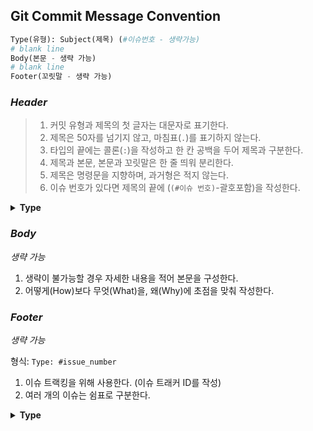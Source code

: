 ## Git Commit Message Convention

```python
Type(유형): Subject(제목) (#이슈번호 - 생략가능)
# blank line
Body(본문 - 생략 가능)
# blank line
Footer(꼬릿말 - 생략 가능)
```


### *Header*

> 1. 커밋 유형과 제목의 첫 글자는 대문자로 표기한다.
> 2. 제목은 50자를 넘기지 않고, 마침표(`.`)를 표기하지 않는다.
> 3. 타입의 끝에는 콜론(`:`)을 작성하고 한 칸 공백을 두어 제목과 구분한다.
> 4. 제목과 본문, 본문과 꼬릿말은 한 줄 띄워 분리한다.
> 5. 제목은 명령문을 지향하며, 과거형은 적지 않는다.
> 6. 이슈 번호가 있다면 제목의 끝에 (`(#이슈 번호)`-괄호포함)을 작성한다.

<details>
<summary><b>Type</b></summary>
<div markdown="1">       

|Type|Explanation|
|:---|:---|
|:sparkles: Feat|새로운 기능을 추가
|:bug: Fix|	버그를 고친 경우
|:adhesive_bandage: Chore|	간단한 수정 혹은 빌드 업데이트
|:lipstick: Design|	사용자 UI 디자인 변경
|:boom: BREAKING CHANGE|	커다란 API 변경
|:ambulance: HOTFIX|	급하게 치명적인 버그를 고쳐야하는 경우
|:pencil2: Style|	코드에 변화가 없는 수정 (코드 포맷 변경, 세미 콜론 누락, 들여쓰기 등)
|:art: Refactor|	프로덕션 코드 리팩토링 (결과의 변경 없이 코드의 구조를 재조정 / 가독성을 높여 유지보수를 하는 경우)
|:bulb: Comment|	필요한 주석 추가 및 변경
|:memo: Docs|	문서를 수정한 경우
|:wrench: Config| 설정 파일을 수정한 경우 
|:white_check_mark: Test|	테스트 코드 (테스트 추가/ 테스트 코드 리팩토링) - 프로덕션 코드 변경 없음
|:construction_worker: Build|	빌드 테스트 업데이트, 패키지 매니저 설정 - 프로덕션 코드 변경 없음
|:truck: Rename|	파일 혹은 폴더명을 수정하는 경우
|:truck: Move|	코드나 파일을 이동하는 경우
|:fire: Remove|	파일을 삭제하는 경우

</div>
</details>


### *Body*

*생략 가능*

1. 생략이 불가능할 경우 자세한 내용을 적어 본문을 구성한다.
2. 어떻게(How)보다 무엇(What)을, 왜(Why)에 초점을 맞춰 작성한다.


### *Footer*

*생략 가능*

형식: `Type: #issue_number`

1. 이슈 트랙킹을 위해 사용한다. (이슈 트래커 ID를 작성)
2. 여러 개의 이슈는 쉼표로 구분한다.

<details>
<summary><b>Type</b></summary>
<div markdown="1">       

|Type|Explanation|
|:---|:---|
|:white_check_mark: Resolves|이슈 해결
|:construction: Fixes|이슈 수정중
|:mag: Ref|참고할 이슈가 있음


</div>
</details>

